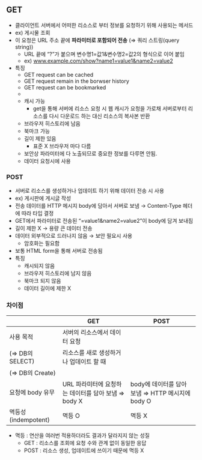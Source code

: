 ## GET

- 클라이언트 서버에서 어떠한 리소스로 부터 정보를 요청하기 위해 사용되는 메서드
- ex) 게시물 조회
- 이 요청은 URL 주소 끝에 **파라미터로 포함되어 전송** (⇒ 쿼리 스트링(query string))
  - URL 끝에 “?”가 붙으며 변수명1=값1&변수명2=값2의 형식으로 이어 붙임
  - ex) www.example.com/show?name1=value1&name2=value2
- 특징
  - GET request can be cached
  - GET request remain in the borwser history
  - GET request can be bookmarked
  -
  - 캐시 가능
    - get을 통해 서버에 리소스 요청 시 웹 캐시가 요청을 가로채 서버로부터 리소스를 다시 다운로드 하는 대신 리소스의 복사본 반환
  - 브라우저 히스토리에 남음
  - 북마크 가능
  - 길이 제한 있음
    - 표준 X 브라우저 마다 다름
  - 보안상 파라미터에 다 노출되므로 중요한 정보를 다루면 안됨.
  - 데이터 요청시에 사용

### POST

- 서버로 리소스를 생성하거나 업데이트 하기 위해 데이터 전송 시 사용
- ex) 게시판에 게시글 작성
- 전송 데이터를 HTTP 메시지 body에 담아서 서버로 보냄 → Content-Type 헤더에 따라 타입 결정
- GET에서 파라미터로 전송된 “=value1&name2=value2”이 body에 담겨 보내짐
- 길이 제한 X → 용량 큰 데이터 전송
- 데이터 외부적으로 드러나지 않음 → 보안 필요시 사용
  - 암호화는 필요함
- 보통 HTML form을 통해 서버로 전송됨
- 특징
  - 캐시되지 않음
  - 브라우저 히스토리에 남지 않음
  - 북마크 되지 않음
  - 데이터 길이에 제한 X

### 차이점

|                      | GET                                                 | POST                                             |
| -------------------- | --------------------------------------------------- | ------------------------------------------------ |
| 사용 목적            | 서버의 리소스에서 데이터 요청                       |
| (⇒ DB의 SELECT)      | 리소스를 새로 생성하거나 업데이트 할 때             |
| (⇒ DB의 Create)      |
| 요청에 body 유무     | URL 파라미터에 요청하는 데이터를 담아 보냄 ⇒ body X | body에 데이터를 담아 보냄 ⇒ HTTP 메시지에 body O |
| 멱등성 (indempotent) | 멱등 O                                              | 멱등 X                                           |

- 멱등 : 연산을 여러번 적용하더라도 결과가 달라지지 않는 성질
  - GET : 리소스를 조회에 요청 수와 관계 없이 동일한 응답
  - POST : 리소스 생성, 업데이트에 쓰이기 때문에 멱등 X
